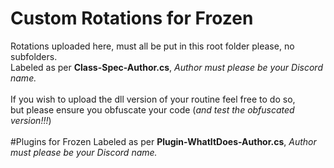 # Custom Rotations for Frozen
Rotations uploaded here, must all be put in this root folder please, no subfolders.<br>
Labeled as per **Class-Spec-Author.cs**, *Author must please be your Discord name.*<br><br>
If you wish to upload the dll version of your routine feel free to do so,<br> 
but please ensure you obfuscate your code (*and test the obfuscated version!!!*)<br>
<br>
#Plugins for Frozen
Labeled as per **Plugin-WhatItDoes-Author.cs**, *Author must please be your Discord name.*<br>


